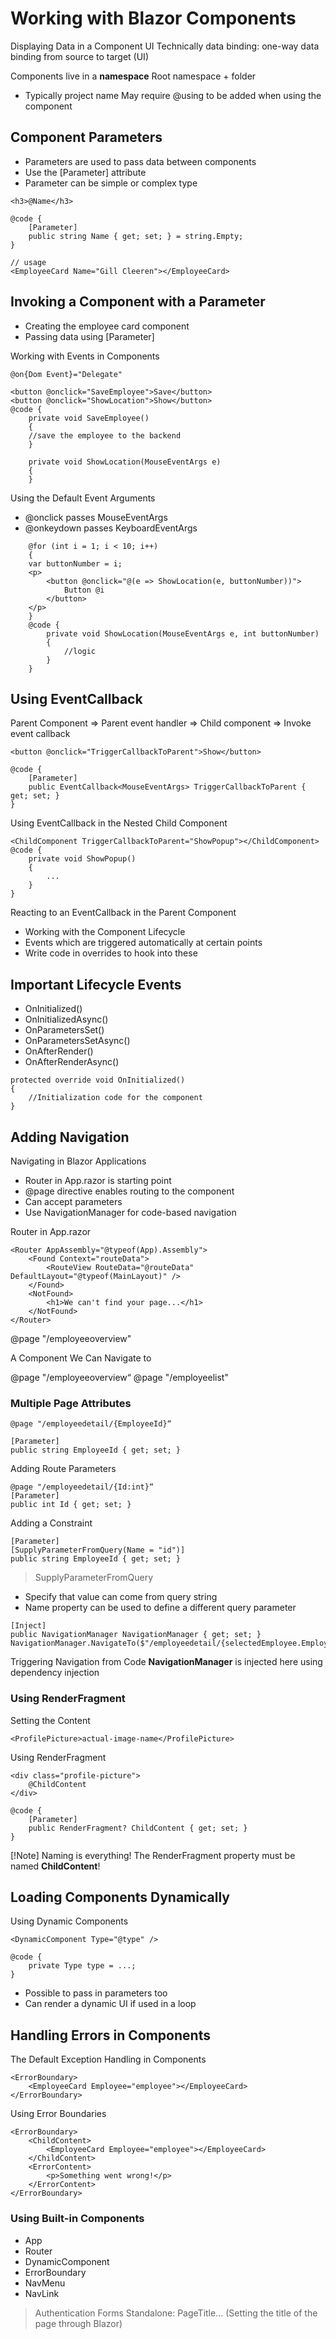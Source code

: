 # Working with Blazor Components

Displaying Data in a Component UI
Technically data binding: one-way data binding from source to target (UI)

Components live in a **namespace**
Root namespace + folder
- Typically project name
May require @using to be added when using the component

## Component Parameters

- Parameters are used to pass data between components
- Use the [Parameter] attribute
- Parameter can be simple or complex type

```razor
<h3>@Name</h3>

@code {
    [Parameter]
    public string Name { get; set; } = string.Empty;
}

// usage
<EmployeeCard Name="Gill Cleeren"></EmployeeCard>
```

## Invoking a Component with a Parameter

- Creating the employee card component
- Passing data using [Parameter]

Working with Events in Components

```razor
@on{Dom Event}="Delegate"

<button @onclick="SaveEmployee">Save</button>
<button @onclick="ShowLocation">Show</button>
@code {
    private void SaveEmployee()
    {
    //save the employee to the backend
    }

    private void ShowLocation(MouseEventArgs e)
    {
    }
```

Using the Default Event Arguments
- @onclick passes MouseEventArgs
- @onkeydown passes KeyboardEventArgs

```razor
    @for (int i = 1; i < 10; i++)
    {
    var buttonNumber = i;
    <p>
        <button @onclick="@(e => ShowLocation(e, buttonNumber))">
            Button @i
        </button>
    </p>
    }
    @code {
        private void ShowLocation(MouseEventArgs e, int buttonNumber)
        {
            //logic
        }
    }

```

## Using EventCallback

Parent Component => Parent event handler
=> Child component => Invoke event callback

```razor
<button @onclick="TriggerCallbackToParent">Show</button>

@code {
    [Parameter]
    public EventCallback<MouseEventArgs> TriggerCallbackToParent { get; set; }
}
```

Using EventCallback in the Nested Child Component

```razor
<ChildComponent TriggerCallbackToParent="ShowPopup"></ChildComponent>
@code {
    private void ShowPopup()
    {
        ... 
    }
}
```

Reacting to an EventCallback in the Parent Component

- Working with the Component Lifecycle
- Events which are triggered automatically at certain points
- Write code in overrides to hook into these

## Important Lifecycle Events

-   OnInitialized() 
-   OnInitializedAsync()
-   OnParametersSet() 
-   OnParametersSetAsync()
-   OnAfterRender() 
-   OnAfterRenderAsync()

```razor
protected override void OnInitialized()
{
    //Initialization code for the component
}
```

## Adding Navigation

Navigating in Blazor Applications

-   Router in App.razor is starting point
-   @page directive enables routing to the component
-   Can accept parameters
-   Use NavigationManager for code-based navigation

Router in App.razor

```razor
<Router AppAssembly="@typeof(App).Assembly">
    <Found Context="routeData">
        <RouteView RouteData="@routeData" DefaultLayout="@typeof(MainLayout)" />
    </Found>
    <NotFound>
        <h1>We can't find your page...</h1>
    </NotFound>
</Router>

```
@page "/employeeoverview"

A Component We Can Navigate to

@page "/employeeoverview“
@page "/employeelist"

### Multiple Page Attributes

```razor
@page "/employeedetail/{EmployeeId}“

[Parameter]
public string EmployeeId { get; set; }
```

Adding Route Parameters
```razor
@page "/employeedetail/{Id:int}“
[Parameter]
public int Id { get; set; }
```

Adding a Constraint
```razor
[Parameter]
[SupplyParameterFromQuery(Name = "id")]
public string EmployeeId { get; set; }
```
> SupplyParameterFromQuery
-   Specify that value can come from query string
-   Name property can be used to define a different query parameter
  
```razor
[Inject]
public NavigationManager NavigationManager { get; set; }
NavigationManager.NavigateTo($"/employeedetail/{selectedEmployee.EmployeeId}");
```

Triggering Navigation from Code
**NavigationManager** is injected here using dependency injection

### Using RenderFragment

Setting the Content

```razor
<ProfilePicture>actual-image-name</ProfilePicture>
```

Using RenderFragment

```razor
<div class="profile-picture">
    @ChildContent
</div>

@code {
    [Parameter]
    public RenderFragment? ChildContent { get; set; }
}
```

[!Note] Naming is everything!
The RenderFragment property must be named **ChildContent**!

## Loading Components Dynamically

Using Dynamic Components

```razor
<DynamicComponent Type="@type" />

@code {
    private Type type = ...;
}
```

- Possible to pass in parameters too
- Can render a dynamic UI if used in a loop

## Handling Errors in Components

The Default Exception Handling in Components
```razor
<ErrorBoundary>
    <EmployeeCard Employee="employee"></EmployeeCard>
</ErrorBoundary>
```

Using Error Boundaries
```razor
<ErrorBoundary>
    <ChildContent>
        <EmployeeCard Employee="employee"></EmployeeCard>
    </ChildContent>
    <ErrorContent>
        <p>Something went wrong!</p>
    </ErrorContent>
</ErrorBoundary>
```

### Using Built-in Components

-   App 
-   Router 
-   DynamicComponent
-   ErrorBoundary 
-   NavMenu 
-   NavLink

> Authentication
> Forms
> Standalone: PageTitle… (Setting the title of the page through Blazor)
